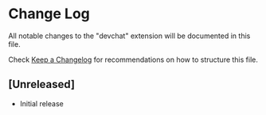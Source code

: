 # Change Log

All notable changes to the "devchat" extension will be documented in this file.

Check [Keep a Changelog](http://keepachangelog.com/) for recommendations on how to structure this file.

## [Unreleased]

- Initial release